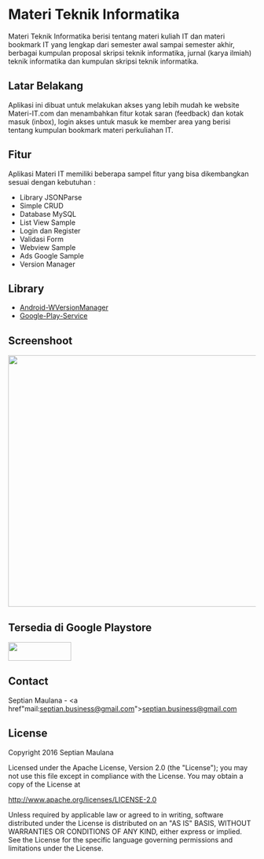 # Materi Teknik Informatika
Materi Teknik Informatika berisi tentang materi kuliah IT dan materi bookmark IT yang lengkap dari semester awal sampai semester akhir, berbagai kumpulan proposal skripsi teknik informatika, jurnal (karya ilmiah) teknik informatika dan kumpulan skripsi teknik informatika.

## Latar Belakang
Aplikasi ini dibuat untuk melakukan akses yang lebih mudah ke website Materi-IT.com dan menambahkan fitur kotak saran (feedback) dan kotak masuk (inbox), login akses untuk masuk ke member area yang berisi tentang kumpulan bookmark materi perkuliahan IT.

## Fitur
Aplikasi Materi IT memiliki beberapa sampel fitur yang bisa dikembangkan sesuai dengan kebutuhan :
<ul>
<li>Library JSONParse</li>
<li>Simple CRUD</li>
<li>Database MySQL</li>
<li>List View Sample</li>
<li>Login dan Register</li>
<li>Validasi Form</li>
<li>Webview Sample</li>
<li>Ads Google Sample</li>
<li>Version Manager</li>
</ul>

## Library
<ul>
<li><a href="https://github.com/winsontan520/Android-WVersionManager">Android-WVersionManager</a></li>
<li><a href="https://github.com/rakyll/google-play-services">Google-Play-Service</a></li>
</ul>

## Screenshoot
<img src="https://4.bp.blogspot.com/-J6sw0wWs8Lg/V1MpHjvuBQI/AAAAAAAAE8Y/Gcq1n59g4kIO-3siRnHDcKVtJ9g5FgVugCLcB/s1600/Materi%2BIT%2B-%2B1.jpg)" width="512">

## Tersedia di Google Playstore
<a href="https://play.google.com/store/apps/details?id=com.materi.it.app"><img src="https://2.bp.blogspot.com/-cJuuTvCO8lI/V1Mr9XLcucI/AAAAAAAAE8k/7q5iNk-cPBYyMp7wlIZj_LsF2Wizz10nACLcB/s1600/playstore.png" height="38" width="128"></a>

## Contact
Septian Maulana - <a href"mail:septian.business@gmail.com">septian.business@gmail.com</a>

## License

Copyright 2016 Septian Maulana

Licensed under the Apache License, Version 2.0 (the "License");
you may not use this file except in compliance with the License.
You may obtain a copy of the License at

   http://www.apache.org/licenses/LICENSE-2.0

Unless required by applicable law or agreed to in writing, software
distributed under the License is distributed on an "AS IS" BASIS,
WITHOUT WARRANTIES OR CONDITIONS OF ANY KIND, either express or implied.
See the License for the specific language governing permissions and
limitations under the License.
